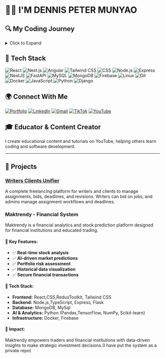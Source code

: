 # 👨‍💻 I'M DENNIS PETER MUNYAO

## 🔍 My Coding Journey
<details>
  <summary>Click to Expand</summary>
  
  I've always had a passion for solving problems with technology. My journey began in high school when I first discovered programming. Since then, I've expanded my knowledge and expertise across a wide range of technologies and frameworks.

  Starting with C++, I explored the basics of programming and began to understand the logic behind software development. My curiosity led me to web development, where I quickly fell in love with building interactive websites. Through my learning journey, I found myself increasingly drawn to Backend Development, learning how to build robust server-side applications with Node.js and Express.

  As I continued my career, I developed a deep interest in JavaScript, mastering the language and using it for both front-end and back-end development. With frameworks like React, I embraced Full-Stack Development, designing efficient and scalable web applications that bridged the gap between users and the data they need.

  I'm constantly expanding my skill set, exploring new technologies like FastAPI, NestJS, and Docker. Every step of the way, I've pushed myself to grow and learn, with a goal of delivering solutions that make an impact. My coding journey is just getting started, and I'm excited for what the future holds!
</details>

## 🔧 Tech Stack

![React](https://img.shields.io/badge/React-20232A?style=for-the-badge&logo=react&logoColor=61DAFB)
![Next.js](https://img.shields.io/badge/Next.js-000000?style=for-the-badge&logo=next.js&logoColor=white)
![Angular](https://img.shields.io/badge/Angular-DD0031?style=for-the-badge&logo=angular&logoColor=white)
![Tailwind CSS](https://img.shields.io/badge/Tailwind%20CSS-06B6D4?style=for-the-badge&logo=tailwind-css&logoColor=white)
![CSS](https://img.shields.io/badge/CSS-1572B6?style=for-the-badge&logo=css3&logoColor=white)
![Node.js](https://img.shields.io/badge/Node.js-339933?style=for-the-badge&logo=nodedotjs&logoColor=white)
![Express](https://img.shields.io/badge/Express-000000?style=for-the-badge&logo=express&logoColor=white)
![NestJS](https://img.shields.io/badge/NestJS-E0234E?style=for-the-badge&logo=nestjs&logoColor=white)
![FastAPI](https://img.shields.io/badge/FastAPI-009688?style=for-the-badge&logo=fastapi&logoColor=white)
![MySQL](https://img.shields.io/badge/MySQL-4479A1?style=for-the-badge&logo=mysql&logoColor=white)
![MongoDB](https://img.shields.io/badge/MongoDB-4EA94B?style=for-the-badge&logo=mongodb&logoColor=white)
![Firebase](https://img.shields.io/badge/Firebase-FFCA28?style=for-the-badge&logo=firebase&logoColor=white)
![Linux](https://img.shields.io/badge/Linux-FCC624?style=for-the-badge&logo=linux&logoColor=black)
![Git](https://img.shields.io/badge/Git-F05032?style=for-the-badge&logo=git&logoColor=white)
![Docker](https://img.shields.io/badge/Docker-2496ED?style=for-the-badge&logo=docker&logoColor=white)
![JavaScript](https://img.shields.io/badge/JavaScript-F7DF1E?style=for-the-badge&logo=javascript&logoColor=black)
![Python](https://img.shields.io/badge/Python-3776AB?style=for-the-badge&logo=python&logoColor=white)
![Django](https://img.shields.io/badge/Django-092D43?style=for-the-badge&logo=django&logoColor=white)


## 🌍 Connect With Me

[![Portfolio](https://img.shields.io/badge/Portfolio-000000?style=for-the-badge&logo=vercel&logoColor=white)](https://codewithmunyao.vercel.app)
[![LinkedIn](https://img.shields.io/badge/LinkedIn-0077B5?style=for-the-badge&logo=linkedin&logoColor=white)](https://www.linkedin.com/in/dennis-peter-76275a2a0/)
[![Gmail](https://img.shields.io/badge/Gmail-D14836?style=for-the-badge&logo=gmail&logoColor=white)](mailto:peterdennis573@gmail.com)
[![TikTok](https://img.shields.io/badge/TikTok-000000?style=for-the-badge&logo=tiktok&logoColor=white)](https://www.tiktok.com/@ritahchanger)
[![YouTube](https://img.shields.io/badge/YouTube-FF0000?style=for-the-badge&logo=youtube&logoColor=white)](https://www.youtube.com/@Dennispetermunyao)


## 🎓 Educator & Content Creator
I create educational content and tutorials on YouTube, helping others learn coding and software development.

---

## 💼 Projects

### [Writers Clients Unifier](https://bmwriters.com/)
A complete freelancing platform for writers and clients to manage assignments, bids, deadlines, and revisions. Writers can bid on jobs, and admins manage assignment workflows and deadlines.

### Maktrendy - Financial System
Maktrendy is a financial analytics and stock prediction platform designed for financial institutions and educated trading.
#### 🔹 Key Features:
- ✅ **Real-time stock analysis**
- ✅ **AI-driven market predictions**
- ✅ **Portfolio risk assessment**
- ✅ **Historical data visualization**
- ✅ **Secure financial transactions**
#### 🔹 Tech Stack:
- **Frontend:** React,CSS,ReduxToolkit, Tailwind CSS  
- **Backend:** Node.js,TypeScript, Express, Flask
- **Database:** MongoDB, MySql  
- **AI & Analytics:** Python (Pandas,TensorFlow, NumPy, Scikit-learn)  
- **Infrastructure:** Docker, Firebase  
#### 🔹 Impact:
Maktrendy empowers traders and financial institutions with data-driven insights to make strategic investment decisions.(I have put the system as a private repo)

